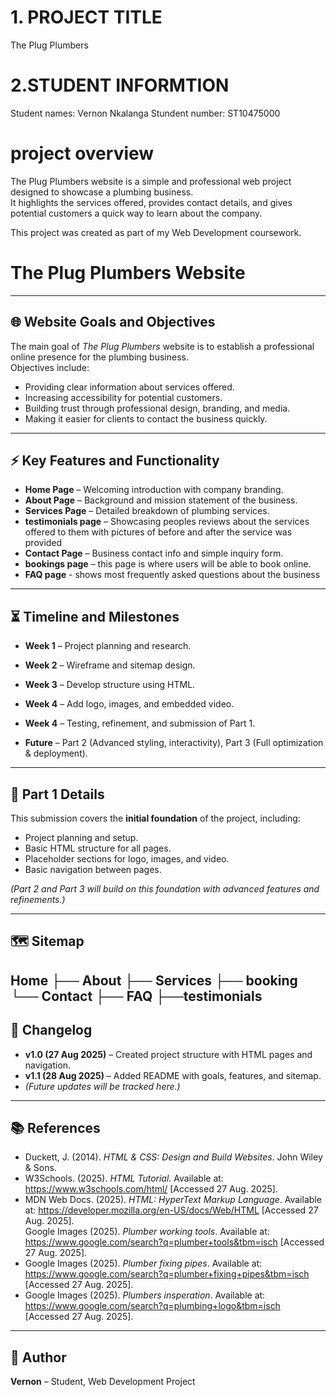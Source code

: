 # 1. PROJECT TITLE
The Plug Plumbers

# 2.STUDENT INFORMTION
Student names: Vernon Nkalanga
Stundent number: ST10475000

# project overview
The Plug Plumbers website is a simple and professional web project designed to showcase a plumbing business.  
It highlights the services offered, provides contact details, and gives potential customers a quick way to learn about the company.  

This project was created as part of my Web Development coursework.
# The Plug Plumbers Website

---

## 🌐 Website Goals and Objectives
The main goal of *The Plug Plumbers* website is to establish a professional online presence for the plumbing business.  
Objectives include:  
- Providing clear information about services offered.  
- Increasing accessibility for potential customers.  
- Building trust through professional design, branding, and media.  
- Making it easier for clients to contact the business quickly.  

---

## ⚡ Key Features and Functionality
- **Home Page** – Welcoming introduction with company branding.  
- **About Page** – Background and mission statement of the business.  
- **Services Page** – Detailed breakdown of plumbing services.  
- **testimonials page** – Showcasing peoples reviews about the services offered to them with pictures of before and after the service was provided
- **Contact Page** – Business contact info and simple inquiry form.  
- **bookings page** – this page is where users will be able to book online.
- **FAQ page** - shows most frequently asked questions about the business

---

## ⏳ Timeline and Milestones
- **Week 1** – Project planning and research.  
- **Week 2** – Wireframe and sitemap design.  
- **Week 3** – Develop structure using HTML. 
- **Week 4** – Add logo, images, and embedded video.  
- **Week 4** – Testing, refinement, and submission of Part 1. 

- **Future** – Part 2 (Advanced styling, interactivity), Part 3 (Full optimization & deployment).  

---

## 📑 Part 1 Details
This submission covers the **initial foundation** of the project, including:  
- Project planning and setup.  
- Basic HTML structure for all pages.  
- Placeholder sections for logo, images, and video.  
- Basic navigation between pages.  

*(Part 2 and Part 3 will build on this foundation with advanced features and refinements.)*  

---

## 🗺️ Sitemap
Home
├── About
├── Services
├── booking
└── Contact
├── FAQ 
├──testimonials
---

## 📝 Changelog
- **v1.0 (27 Aug 2025)** – Created project structure with HTML pages and navigation.  
- **v1.1 (28 Aug 2025)** – Added README with goals, features, and sitemap.  
- *(Future updates will be tracked here.)*  

---

## 📚 References

- Duckett, J. (2014). *HTML & CSS: Design and Build Websites*. John Wiley & Sons.  
- W3Schools. (2025). *HTML Tutorial*. Available at: https://www.w3schools.com/html/ [Accessed 27 Aug. 2025].  
- MDN Web Docs. (2025). *HTML: HyperText Markup Language*. Available at: https://developer.mozilla.org/en-US/docs/Web/HTML [Accessed 27 Aug. 2025].  
Google Images (2025). *Plumber working tools*. Available at: https://www.google.com/search?q=plumber+tools&tbm=isch [Accessed 27 Aug. 2025].  
- Google Images (2025). *Plumber fixing pipes*. Available at: https://www.google.com/search?q=plumber+fixing+pipes&tbm=isch [Accessed 27 Aug. 2025].  
- Google Images (2025). *Plumbers insperation*. Available at: https://www.google.com/search?q=plumbing+logo&tbm=isch [Accessed 27 Aug. 2025].  

---

## 👤 Author
**Vernon** – Student, Web Development Project  
